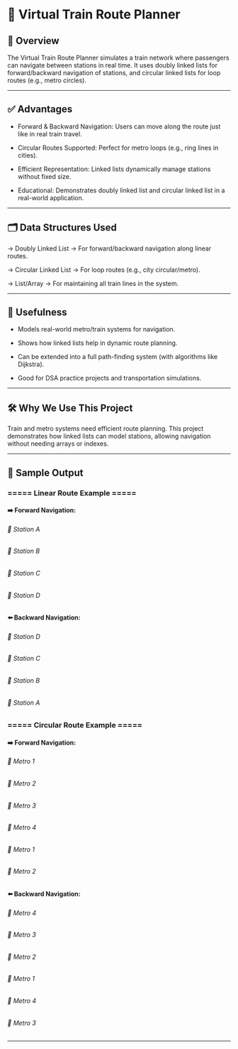 # 🚆 Virtual Train Route Planner

## 📌 Overview

The Virtual Train Route Planner simulates a train network where passengers can navigate between stations in real time.
It uses doubly linked lists for forward/backward navigation of stations, and circular linked lists for loop routes (e.g., metro circles).


---

## ✅ Advantages

- Forward & Backward Navigation: Users can move along the route just like in real train travel.

- Circular Routes Supported: Perfect for metro loops (e.g., ring lines in cities).

- Efficient Representation: Linked lists dynamically manage stations without fixed size.

- Educational: Demonstrates doubly linked list and circular linked list in a real-world application.



---

## 🗂️ Data Structures Used

->  Doubly Linked List → For forward/backward navigation along linear routes.

-> Circular Linked List → For loop routes (e.g., city circular/metro).

-> List/Array → For maintaining all train lines in the system.



---

## 🎯 Usefulness

- Models real-world metro/train systems for navigation.

- Shows how linked lists help in dynamic route planning.

- Can be extended into a full path-finding system (with algorithms like Dijkstra).

- Good for DSA practice projects and transportation simulations.



---

## 🛠️ Why We Use This Project

Train and metro systems need efficient route planning.
This project demonstrates how linked lists can model stations, allowing navigation without needing arrays or indexes.


---

## 🔹 Sample Output

### ===== Linear Route Example =====
#### ➡️ Forward Navigation:
###### 🚉 Station A
###### 🚉 Station B
###### 🚉 Station C
###### 🚉 Station D
#### ⬅️ Backward Navigation:
###### 🚉 Station D
###### 🚉 Station C
###### 🚉 Station B
###### 🚉 Station A

### ===== Circular Route Example =====
#### ➡️ Forward Navigation:
###### 🚉 Metro 1
###### 🚉 Metro 2
###### 🚉 Metro 3
###### 🚉 Metro 4
###### 🚉 Metro 1
###### 🚉 Metro 2
#### ⬅️ Backward Navigation:
###### 🚉 Metro 4
###### 🚉 Metro 3
###### 🚉 Metro 2
###### 🚉 Metro 1
###### 🚉 Metro 4
###### 🚉 Metro 3

---
